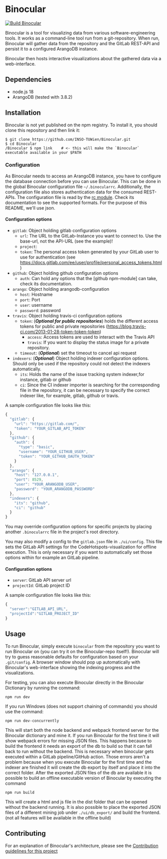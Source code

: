 Binocular
=====

[![Build Binocular](https://github.com/INSO-TUWien/Binocular/actions/workflows/build-binocular.yml/badge.svg?branch=develop)](https://github.com/INSO-TUWien/Binocular/actions/workflows/build-binocular.yml)

Binocular is a tool for visualizing data from various software-engineering
tools. It works as a command-line tool run from a git-repository. When
run, Binocular will gather data from the repository and the GitLab
REST-API and persist it to a configured ArangoDB instance.

Binocular then hosts interactive visualizations about the gathered data
via a web-interface.

## Dependencies

* node.js 18
* ArangoDB (tested with 3.8.2)

## Installation

Binocular is not yet published on the npm registry. To install it, you
should clone this repository and then link it:

``` shell
$ git clone https://github.com/INSO-TUWien/Binocular.git
$ cd Binocular
/Binocular $ npm link    # <- this will make the `Binocular` executable available in your $PATH
```

### Configuration

As Binocular needs to access an ArangoDB instance, you have to configure
the database connection before you can use Binocular. This can be done in
the global Binocular configuration file `~/.binocularrc`. Additionally, the
configuration file also stores authentication data for the consumed
REST-APIs. The configuration file is read by the [rc
module](https://www.npmjs.com/package/rc). Check its documentation to
see the supported formats. For the purpose of this README, we'll use
json.

#### Configuration options

- `gitlab`: Object holding gitlab configuration options
  - `url`: The URL to the GitLab-Instance you want to connect to. Use the
         base-url, not the API-URL (see the example)!
  - `project`: 
  - `token`: The personal access token generated by your GitLab user to
            use for authentication (see
            https://docs.gitlab.com/ee/user/profile/personal_access_tokens.html)
- `github`: Object holding github configuration options
  - `auth`: Can hold any options that the [github npm-module] can take, check its documentation.
- `arango`: Object holding arangodb-configuration
  - `host`: Hostname
  - `port`: Port
  - `user`: username
  - `password`: password
- `travis`: Object holding travis-ci configuration options
  - `token`: (_**Optional for public repositories**_) holds the different access tokens for public and private repositories (https://blog.travis-ci.com/2013-01-28-token-token-token)
    - `access`: Access tokens are used to interact with the Travis API
    - `travis`:  If you want to display the status image for a private repository.
  - `timeout`: (_**Optional**_) set the timeout to cancel api request  
- `indexers`: (_**Optional**_) Object holding indexer configuration options.
              Should only be used if the repository could not detect the indexers automatically.
  - `its`: Holds the name of the issue tracking system indexer,for instance, gitlab or github
  - `ci`: Since the CI indexer importer is searching for the corresponding file in the repository, it can be necessary to specify the
          correct indexer like, for example, gitlab, github or travis.
         
A sample configuration file looks like this:

``` javascript
{
  "gitlab": {
    "url": "https://gitlab.com/",
    "token": "YOUR_GITLAB_API_TOKEN"
  },
  "github": {
    "auth": {
      "type": "basic",
      "username": "YOUR_GITHUB_USER",
      "token": "YOUR_GITHUB_OAUTH_TOKEN"
    }
  },
  "arango": {
    "host": "127.0.0.1",
    "port": 8529,
    "user": "YOUR_ARANGODB_USER",
    "password": "YOUR_ARANGODB_PASSWORD"
  },
  "indexers": {
    "its": "github",
    "ci": "github" 
  }
}
```


You may override configuration options for specific projects by
placing another `.binocularrc` file in the project's root directory.

You may also modify a config to the `gitlab.json` file in `./ui/config`. This file sets
the GitLab API settings for the CodeHotspots-visualization for
offline execution. This is only necessary if you want to automatically
set those options within for example an GitLab pipeline.

#### Configuration options
- `server`: GitLab API server url
- `projectId`: GitLab project ID

A sample configuration file looks like this:
``` javascript
{
  "server":"GITLAB_API_URL",
  "projectId":"GITLAB_PROJECT_ID"
}
```

## Usage

To run Binocular, simply execute `binocular` from the repository you want to
run Binocular on (you can try it on the Binocular-repo itself!). Binocular will
try to guess reasonable defaults for configuration based on your
`.git/config`. A browser window should pop up automatically with
Binocular's web-interface showing the indexing progress and the
visualizations.

For testing, you can also execute Binocular directly in the Binocular
Dictionary by running the command:
``` shell
npm run dev
```
If you run Windows (does not support chaining of commands) you
should use the command:
``` shell
npm run dev-concurrently
```
This will start both the node backend and webpack frontend server
for the Binocular dictionary and mine it. If you run Binocular for the
first time it will show webpack errors for missing JSON files. This
happens because to build the frontend it needs an export of the db to
build so that it can  fall back to run without the backend. This
is necessary when binocular gets executed within a GitLab
pipeline/GitHub action. Those errors aren't a problem because when
you execute Binocular for the first time and the indexer are finished it
will create the db export by itself and place it into the correct
folder. After the exported JSON files of the db are available it is
possible to build an offline executable version of Binocular by
executing the command
``` shell
npm run build
```
This will create a html and js file in the dist folder that can be
opened without the backend running. It is also possible
to place the exported JSON files of a different mining job under `./ui/db_export/` and build the frontend. (not
all features will be available in the offline build)

## Contributing

For an explanation of Binocular's architecture, please see the [Contribution
guidelines for this project](docs/CONTRIBUTING.md)
